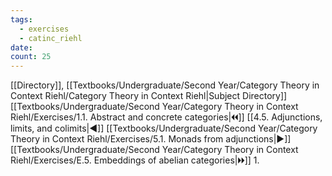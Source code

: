 ```yaml
---
tags:
  - exercises
  - catinc_riehl
date: 
count: 25
---
```

[[Directory]], [[Textbooks/Undergraduate/Second Year/Category Theory in Context Riehl/Category Theory in Context Riehl|Subject Directory]]
[[Textbooks/Undergraduate/Second Year/Category Theory in Context Riehl/Exercises/1.1. Abstract and concrete categories|🞀🞀]] [[4.5. Adjunctions, limits, and colimits|◀]] [[Textbooks/Undergraduate/Second Year/Category Theory in Context Riehl/Exercises/5.1. Monads from adjunctions|▶]] [[Textbooks/Undergraduate/Second Year/Category Theory in Context Riehl/Exercises/E.5. Embeddings of abelian categories|🞂🞂]]
1. 